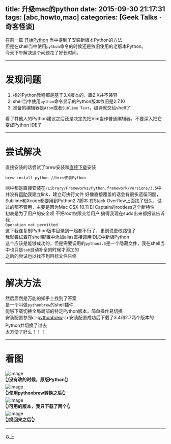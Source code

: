 title: 升级mac的python
date: 2015-09-30 21:17:31
tags: [abc,howto,mac]
categories: [Geek Talks · 奇客怪谈]
---
在前一篇 [开始Python](//gaoryrt.github.io/2015/09/27/StartingPython/) 当中提到了安装新版本Python的方法  
但是在shell当中使用`python`命令的时候还是依旧使用的老版本Python。  
今天下午解决这个问题花了好长时间。
<!--more--> 
***
# 发现问题
1. 找的Python教程都是基于3.X版本的，跟2.X并不兼容  
2. shell当中使用`python`命令显示的Python版本依旧是2.7.10  
3. 准备的编辑器是`Atom`或者`Sublime Text`，编译就交给shell了

看了其他人的Python建议之后还是决定先把Vim当作普通编辑器，不要深入把它变成Python IDE了  
***  
# 尝试解决
直接安装的话尝试了brew安装和[直接下载](https://www.python.org/downloads/)安装 
```
brew install python //brew安装Python
```   
两种都是直接安装在`/Library/Frameworks/Python.framework/Versions/3.5`中  
并没有[帮助](//jingyan.baidu.com/article/27fa7326e4809646f8271fc7.html)我建立link，建立可执行文件
好像直接覆盖的话会有很多遗留问题，Sublime和Xcode都要用到Python2.7脚本
在Stack Overflow上面找了很久，试过的都不管用，主要是因为Mac OSX 10.11 El Captain的rootless这个新特性  
初衷是为了用户的安全呗  不把root权限交给用户  搞得我现在sudo出来都报错告诉我   
`Operation not permitted`   
这下我连复制Python版本目录到一起都不行了，更别说更改路径了   
我就尝试着在shell配置中添加alias直接调用IDLE中新版Python  
这个应该是能够成功的，但是需要调用的`python3.5`是一个隐藏文件，我在shell当中也只是`tab`自动补全的时候才添加的  
之后的尝试也以找不到目标文件告终  
***
# 解决方法
然后居然是万能的知乎上找到了答案  
是一个叫做`pythonbrew`的shell插件  
能够下载切换全局局部的特定Python版本，简单操作易切换  
安装配置参照👉[pythonbrew](https://github.com/utahta/pythonbrew)👈
安装配置成功后下载了3.4和2.7两个版本的Python并切换了过去  
太方便了好么！！！
***
# 看图
![image](//ww2.sinaimg.cn/large/a243ad6cjw1ewktr4gy20j20jd0fswfv.jpg)  
**👆没有改的时候，原版Python👆**  
![image](//ww1.sinaimg.cn/large/a243ad6cjw1ewktr2tvj3j20jd0fs41a.jpg)  
**👆使用pythonbrew转换之后👆**  
![image](//ww4.sinaimg.cn/large/a243ad6cjw1ewktr0wym7j20jd0fs411.jpg)  
**👆可用的版本，我只下载了两个👆**  
![image](//ww4.sinaimg.cn/large/a243ad6cjw1ewktqy8cjjj20jd0fs401.jpg)  
**👆换回来之后👆**  
***
以上

